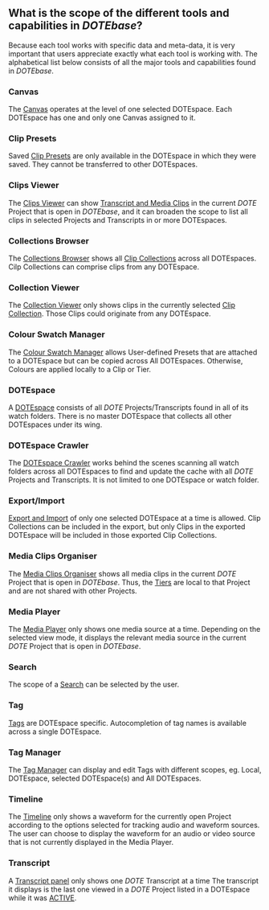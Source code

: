 ## What is the scope of the different tools and capabilities in _DOTEbase_?

Because each tool works with specific data and meta-data, it is very important that users appreciate exactly what each tool is working with.
The alphabetical list below consists of all the major tools and capabilities found in _DOTEbase_.

### Canvas

The [Canvas](canvas.md) operates at the level of one selected DOTEspace.
Each DOTEspace has one and only one Canvas assigned to it.

### Clip Presets

Saved [Clip Presets](clip-presets.md) are only available in the DOTEspace in which they were saved.
They cannot be transferred to other DOTEspaces.

### Clips Viewer

The [Clips Viewer](clips-viewer.md) can show [Transcript and Media Clips](clips.md) in the current _DOTE_ Project that is open in _DOTEbase_, and it can broaden the scope to list all clips in selected Projects and Transcripts in or more DOTEspaces.

### Collections Browser

The [Collections Browser](collections-browser.md) shows all [Clip Collections](clip-collections.md) across all DOTEspaces.
Cilp Collections can comprise clips from any DOTEspace.

### Collection Viewer

The [Collection Viewer](collection-viewer.md) only shows clips in the currently selected [Clip Collection](clip-collections.md).
Those Clips could originate from any DOTEspace.

### Colour Swatch Manager

The [Colour Swatch Manager](colour-manager.md) allows User-defined Presets that are attached to a DOTEspace but can be copied across All DOTEspaces.
Otherwise, Colours are applied locally to a Clip or Tier.
### DOTEspace

A [DOTEspace](dotespace.md) consists of all _DOTE_ Projects/Transcripts found in all of its watch folders.
There is no master DOTEspace that collects all other DOTEspaces under its wing.

### DOTEspace Crawler

The [DOTEspace Crawler](dotespace.md) works behind the scenes scanning all watch folders across all DOTEspaces to find and update the cache with all _DOTE_ Projects and Transcripts.
It is not limited to one DOTEspace or watch folder.

### Export/Import

[Export and Import](export.md) of only one selected DOTEspace at a time is allowed.
Clip Collections can be included in the export, but only Clips in the exported DOTEspace will be included in those exported Clip Collections.

### Media Clips Organiser

The [Media Clips Organiser](media-clips-organiser.md) shows all media clips in the current _DOTE_ Project that is open in _DOTEbase_.
Thus, the [Tiers](glossary.md#tier) are local to that Project and are not shared with other Projects.

### Media Player

The [Media Player](media-player.md) only shows one media source at a time.
Depending on the selected view mode, it displays the relevant media source in the current _DOTE_ Project that is open in _DOTEbase_.

### Search

The scope of a [Search](search.md) can be selected by the user.

### Tag

[Tags](glossary.md#tag) are DOTEspace specific.
Autocompletion of tag names is available across a single DOTEspace.

### Tag Manager

The [Tag Manager](tags.md#tag-manager) can display and edit Tags with different scopes, eg. Local, DOTEspace, selected DOTEspace(s) and All DOTEspaces.

### Timeline

The [Timeline](timeline.md) only shows a waveform for the currently open Project according to the options selected for tracking audio and waveform sources.
The user can choose to display the waveform for an audio or video source that is not currently displayed in the Media Player.

### Transcript

A [Transcript panel](transcript.md) only shows one _DOTE_ Transcript at a time
The transcript it displays is the last one viewed in a _DOTE_ Project listed in a DOTEspace while it was [ACTIVE](glossary.md#active-transcript).

